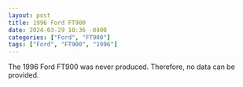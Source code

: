 ```yaml
---
layout: post
title: 1996 Ford FT900
date: 2024-03-29 10:36 -0400
categories: ["Ford", "FT900"]
tags: ["Ford", "FT900", "1996"]
---
```

The 1996 Ford FT900 was never produced. Therefore, no data can be provided.
